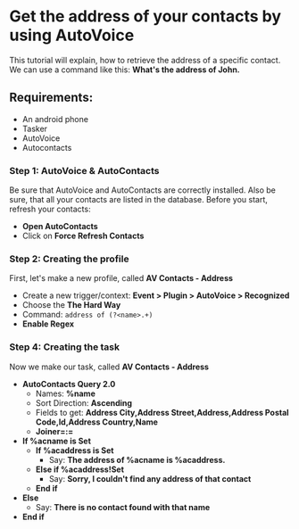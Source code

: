 # Get the address of your contacts by using AutoVoice
This tutorial will explain, how to retrieve the address of a specific contact.
We can use a command like this: **What's the address of John.**

## Requirements:
- An android phone
- Tasker
- AutoVoice
- Autocontacts

### Step 1: AutoVoice & AutoContacts
Be sure that AutoVoice and AutoContacts are correctly installed. Also be sure, that all your contacts are listed in the database.
Before you start, refresh your contacts:
- **Open AutoContacts**
- Click on **Force Refresh Contacts**

### Step 2: Creating the profile
First, let's make a new profile, called **AV Contacts - Address**
- Create a new trigger/context: **Event > Plugin > AutoVoice > Recognized**
- Choose the **The Hard Way**
- Command: ```address of (?<name>.+)```
- **Enable Regex**

### Step 4: Creating the task
Now we make our task, called **AV Contacts - Address**
- **AutoContacts Query 2.0**
  - Names: **%name**
  - Sort Direction: **Ascending**
  - Fields to get: **Address City,Address Street,Address,Address Postal Code,Id,Address Country,Name**
  - **Joiner=:=**
- **If %acname is Set**
  - **If %acaddress is Set**
    - Say: **The address of %acname is %acaddress.**
  - **Else if %acaddress!Set**
    - Say: **Sorry, I couldn't find any address of that contact**
  - **End if**
- **Else**
  - Say: **There is no contact found with that name**
- **End if**
